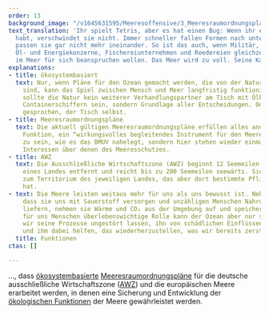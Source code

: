 ```yaml
---
order: 13
background_image: "/v1645631595/Meeresoffensive/3_Meeresraumordnungsplan_moritz-kindler-unsplash_dblkkt.jpg"
text_translation: 'Ihr spielt Tetris, aber es hat einen Bug: Wenn ihr eine Reihe gefüllt
  habt, verschwindet sie nicht. Immer schneller fallen Formen nach unten. Und plötzlich
  passen sie gar nicht mehr ineinander. So ist das auch, wenn Militär, Rohstoff-,
  Öl- und Energiekonzerne, Fischereiunternehmen und Reedereien gleichzeitig eine Fläche
  im Meer für sich beanspruchen wollen. Das Meer wird zu voll. Seine Kapazitäten gesprengt.'
explanations:
- title: ökosystembasiert
  text: Nur, wenn Pläne für den Ozean gemacht werden, die von der Natur aus gedacht
    sind, kann das Spiel zwischen Mensch und Meer langfristig funktionieren. Dafür
    sollte die Natur kein weiterer Verhandlungspartner am Tisch mit Ölkonzernen und
    Containerschiffern sein, sondern Grundlage aller Entscheidungen. Oder bildlich
    gesprochen, der Tisch selbst.
- title: Meeresraumordnungspläne
  text: Die aktuell gültigen Meeresraumordnungspläne erfüllen alles andere als ihre
    Funktion, ein “wirkungsvolles begleitendes Instrument für den Meeresnaturschutz”
    zu sein, wie es das BMUV nahelegt, sondern hier stehen wieder einmal die wirtschaftlichen
    Interessen über denen des Meeresschutzes.
- title: AWZ
  text: Die Ausschließliche Wirtschaftszone (AWZ) beginnt 12 Seemeilen von der Küste
    eines Landes entfernt und reicht bis zu 200 Seemeilen seewärts. Sie gehört nicht
    zum Territorium des jeweiligen Landes, das aber dort bestimmte Pflichten und Rechte
    hat.
- text: Die Meere leisten weitaus mehr für uns als uns bewusst ist. Neben der Tatsache,
    dass sie uns mit Sauerstoff versorgen und unzähligen Menschen Nahrung und Rohstoffe
    liefern, nehmen sie Wärme und CO₂ aus der Umgebung auf und speichern sie. Diese
    für uns Menschen überlebenswichtige Rolle kann der Ozean aber nur spielen, wenn
    wir seine Prozesse ungestört lassen, ihn von schädlichen Einflüssen verschonen
    und ihm dabei helfen, das wiederherzustellen, was wir bereits zerstört haben.
  title: Funktionen
ctas: []

---
```

…, dass [ökosystembasierte](# "ökosystembasiert") [Meeres­raumordnungspläne](# "Meeresraumordnungspläne") für die deutsche ausschließliche Wirtschaftszone ([AWZ](# "AWZ")) und die europäischen Meere erarbeitet werden, in denen eine Sicherung und Entwicklung der [ökologischen Funktionen](# "Funktionen") der Meere gewährleistet werden.